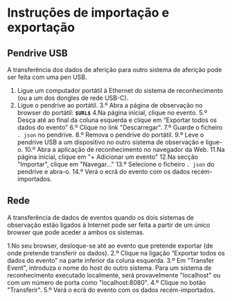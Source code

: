 Instruções de importação e exportação
========================

## Pendrive USB

A transferência dos dados de aferição para outro sistema de aferição pode ser feita com uma pen USB.

1. Ligue um computador portátil à Ethernet do sistema de reconhecimento (ou a um dos dongles de rede USB-C).
2. Ligue o pendrive ao portátil.
3.º Abra a página de observação no browser do portátil: **`$URL$`**
4.Na página inicial, clique no evento.
5.º Desça até ao final da coluna esquerda e clique em “Exportar todos os dados do evento”
6.º Clique no link "Descarregar".
7.º Guarde o ficheiro `. json` no pendrive.
8.º Remova o pendrive do portátil.
9.º Leve o pendrive USB a um dispositivo no outro sistema de observação e ligue-o.
10.º Abra a aplicação de reconhecimento no navegador da Web.
11.Na página inicial, clique em "+ Adicionar um evento"
12.Na secção "Importar", clique em "Navegar..."
13.º Selecione o ficheiro `. json` do pendrive e abra-o.
14.º Verá o ecrã do evento com os dados recém-importados.

## Rede

A transferência de dados de eventos quando os dois sistemas de observação estão ligados à Internet pode ser feita a partir de um único browser que pode aceder a ambos os sistemas.

1.No seu browser, desloque-se até ao evento que pretende exportar (de onde pretende transferir os dados).
2.º Clique na ligação “Exportar todos os dados do evento” na parte inferior da coluna esquerda.
3.º Em "Transfer Event", introduza o nome do host do outro sistema. Para um sistema de reconhecimento executado localmente, será provavelmente "localhost" ou com um número de porta como "localhost:8080".
4.º Clique no botão "Transferir".
5.º Verá o ecrã do evento com os dados recém-importados.
